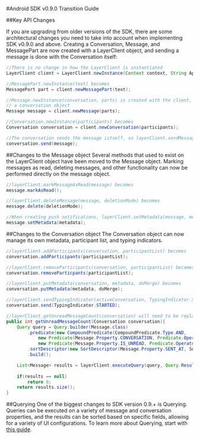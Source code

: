 #Android SDK v0.9.0 Transition Guide

##Key API Changes

If you are upgrading from older versions of the SDK, there are some architectural changes you need to take into account when implementing SDK v0.9.0 and above. Creating a Conversation, Message, and MessagePart are now created with a LayerClient object, and sending a message is done with the Conversation itself:

```java
//There is no change in how the LayerClient is instantiated
LayerClient client = LayerClient.newInstance(Context context, String App_ID, String GCM_Project_Number);

//MessagePart.newInstance(text) becomes
MessagePart part = client.newMessagePart(text);

//Message.newInstance(conversation, parts) is created with the client, and does not require 
// a conversation object
Message message = client.newMessage(parts);

//Conversation.newInstance(participants) becomes
Conversation conversation = client.newConversation(participants);

//The conversation sends the message istself, so layerClient.sendMessage(message) becomes
conversation.send(message);
```

##Changes to the Message object
Several methods that used to exist on the LayerClient object have been moved to the Message object. Marking messages as read, deleting messages, and other functionality can now be performed directly on the message object.

```java
//layerClient.markMessageAsRead(message) becomes
message.markAsRead();

//layerClient.deleteMessage(message, deletionMode) becomes
message.delete(deletionMode);

//When creating push notifications, layerClient.setMetadata(message, metadata) becomes
message.setMetadata(metadata);
```

##Changes to the Conversation object
The Conversation object can now manage its own metadata, participant list, and typing indicators.

```java
//layerClient.addParticipants(conversation, participantList) becomes
conversation.addParticipants(participantList);

//layerClient.removeParticipants(conversation, participantList) becomes
conversation.removeParticpants(participantList);

//layerClient.putMetadata(conversation, metadata, doMerge) becomes
conversation.putMetadata(metadata, doMerge);

//layerClient.sendTypingIndicator(activeConversation, TypingIndicator.STARTED) becomes
conversation.send(TypingIndicator.STARTED);

//layerClient.getUnreadMessageCount(conversation) will need to be replaced by a query
public int getUnreadMessageCount(Conversation conversation){
    Query query = Query.builder(Message.class)
        .predicate(new CompoundPredicate(CompoundPredicate.Type.AND,
            new Predicate(Message.Property.CONVERSATION, Predicate.Operator.EQUAL_TO, conversation),
            new Predicate(Message.Property.IS_UNREAD, Predicate.Operator.EQUAL_TO, true)))
        .sortDescriptor(new SortDescriptor(Message.Property.SENT_AT, SortDescriptor.Order.DESCENDING))
        .build();

    List<Message> results = layerClient.executeQuery(query, Query.ResultType.OBJECTS);
    
    if(results == null)
        return 0;
    return results.size();
}
```

##Querying
One of the biggest changes to SDK version 0.9.+ is Querying. Queries can be executed on a variety of message and conversation properties, and the results can be sorted based on specific fields, allowing for a variety of UI configurations. To learn more about Querying, start with [this guide](https://developer.layer.com/docs/integration/android#querying).